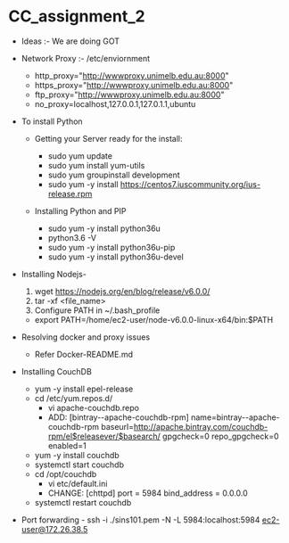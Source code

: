 # CC_assignment_2

* Ideas :- We are doing GOT

* Network Proxy :- /etc/enviornment
  - http_proxy="http://wwwproxy.unimelb.edu.au:8000"
  - https_proxy="http://wwwproxy.unimelb.edu.au:8000"
  - ftp_proxy="http://wwwproxy.unimelb.edu.au:8000"
  - no_proxy=localhost,127.0.0.1,127.0.1.1,ubuntu

* To install Python
  - Getting your Server ready for the install:
     - sudo yum update
     - sudo yum install yum-utils
     - sudo yum groupinstall development
     - sudo yum -y install https://centos7.iuscommunity.org/ius-release.rpm



  - Installing Python and PIP
     - sudo yum -y install python36u
     - python3.6 -V
     - sudo yum -y install python36u-pip
     - sudo yum -y install python36u-devel


* Installing Nodejs-
  1. wget https://nodejs.org/en/blog/release/v6.0.0/
  2. tar -xf <file_name>
  3. Configure PATH in ~/.bash_profile
    - export PATH=/home/ec2-user/node-v6.0.0-linux-x64/bin:$PATH
    
* Resolving docker and proxy issues
  - Refer Docker-README.md
  
* Installing CouchDB
  - yum -y install epel-release
  - cd /etc/yum.repos.d/
    - vi apache-couchdb.repo
    - ADD:
         [bintray--apache-couchdb-rpm]
         name=bintray--apache-couchdb-rpm
         baseurl=http://apache.bintray.com/couchdb-rpm/el$releasever/$basearch/
         gpgcheck=0
         repo_gpgcheck=0
         enabled=1
  - yum -y install couchdb
  - systemctl start couchdb
  - cd /opt/couchdb
    - vi etc/default.ini
    - CHANGE:
         [chttpd]
         port = 5984
         bind_address = 0.0.0.0
  - systemctl restart couchdb
  
* Port forwarding - ssh -i ./sins101.pem -N -L 5984:localhost:5984 ec2-user@172.26.38.5
